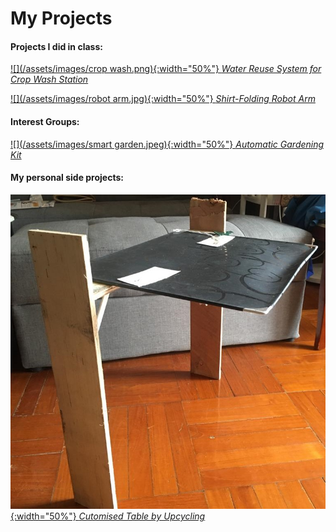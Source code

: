 # My Projects

#### Projects I did in class:

[![](/assets/images/crop wash.png){:width="50%"} *Water Reuse System for Crop Wash Station*](https://leelacceber.github.io/Projects/Coursework/Crop_Wash)

[![](/assets/images/robot arm.jpg){:width="50%"} *Shirt-Folding Robot Arm*](https://leelacceber.github.io/Projects/Coursework/Robot_Arm) 

#### Interest Groups:

[![](/assets/images/smart garden.jpeg){:width="50%"} *Automatic Gardening Kit*](https://leelacceber.github.io/Projects/ECA/Smart_Garden)

#### My personal side projects:

[![](/assets/images/table.jpeg){:width="50%"} *Cutomised Table by Upcycling*](https://leelacceber.github.io/Projects/Personal/Table)
